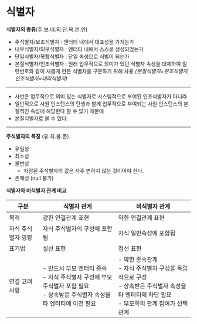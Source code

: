 # 식별자

**식별자의 종류**(주.보.내.외.단.복.본.인)
* 주식별자/보조식별자 : 엔터티 내에서 대표성을 가지는가
* 내부식별자/외부식별자 : 엔터티 내에서 스스로 생성되었는가
* 단일식별자/복합식별자 : 단일 속성으로 식별이 되는가
* 본질식별자/인조식별자 : 원래 업무적으로 의미가 있던 식별자 속성을 대체하여 일련번호와 같이 새롭게 만든 식별자를 구분하기 위해 사용 
*(본질식별자=원조식별자, 인조식별자=대리식별자)*

---
* 사번은 업무적으로 의미 있는 식별자로 시스템적으로 부여된 인조식별자가 아니라
* 일반적으로 사원 인스턴스의 탄생과 함께 업무적으로 부여되는 사원 인스턴스의 본질적인 속성에 해당한다 할 수 있기 때문에
* 본질식별자로 볼 수 있다. 
---

**주식별자의 특징** (유.최.불.존)
* 유일성
* 최소성
* 불변성
  * 자정된 주식별자의 값은 자주 변하지 않는 것이어야 한다.
* 존재성 (null 불가)

**식별자와 비식별자 관계 비교**  

| 구분            | 식별자 관계                          | 비식별자 관계                          |
|----------------|-------------------------------------|---------------------------------------|
| 목적            | 강한 연결관계 표현                    | 약한 연결관계 표현                     |
| 자식 주식별자 영향 | 자식 주식별자의 구성에 포함됨            | 자식 일반속성에 포함됨                  |
| 표기법           | 실선 표현                           | 점선 표현                            |
| 연결 고려사항     | - 반드시 부모 엔터티 종속<br>- 자식 주식별자 구성에 부모 주식별자 포함 필요<br>- 상속받은 주식별자 속성을 타 엔터티에 이전 필요 | - 약한 종속관계<br>- 자식 주식별자 구성을 독립적으로 구성<br>- 상속받은 주식별자 속성을 타 엔터티에 차단 필요<br>- 부모쪽의 관계 참여가 선택 관계 |
